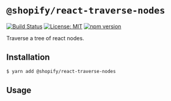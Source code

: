 # `@shopify/react-traverse-nodes`

[![Build Status](https://travis-ci.org/Shopify/quilt.svg?branch=master)](https://travis-ci.org/Shopify/quilt)
[![License: MIT](https://img.shields.io/badge/License-MIT-green.svg)](LICENSE.md) [![npm version](https://badge.fury.io/js/%40shopify%2Freact-traverse-nodes.svg)](https://badge.fury.io/js/%40shopify%2Freact-traverse-nodes.svg)

Traverse a tree of react nodes.

## Installation

```bash
$ yarn add @shopify/react-traverse-nodes
```

## Usage
